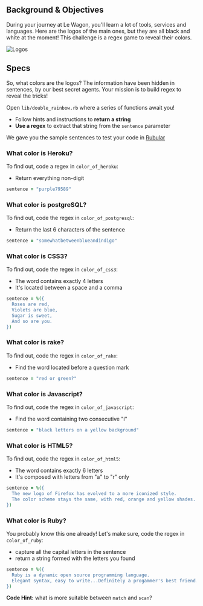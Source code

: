 ## Background & Objectives

During your journey at Le Wagon, you'll learn a lot of tools, services and languages.
Here are the logos of the main ones, but they are all black and white at the moment!
This challenge is a regex game to reveal their colors.

![Logos](https://raw.githubusercontent.com/lewagon/fullstack-images/master/ruby/double-rainbow_logos.png)



## Specs

So, what colors are the logos? The information have been hidden in sentences, by our best secret agents. Your mission is to build regex to reveal the tricks!

Open `lib/double_rainbow.rb` where a series of functions await you!

- Follow hints and instructions to **return a string**
- **Use a regex** to extract that string from the `sentence` parameter

We gave you the sample sentences to test your code in [Rubular](http://rubular.com/)


### What color is Heroku?
To find out, code a regex in `color_of_heroku`:
- Return everything non-digit

```ruby
sentence = "purple79589"
```


### What color is postgreSQL?
To find out, code the regex in `color_of_postgresql`:
- Return the last 6 characters of the sentence

```ruby
sentence = "somewhatbetweenblueandindigo"
```


### What color is CSS3?
To find out, code the regex in `color_of_css3`:
- The word contains exactly 4 letters
- It's located between a space and a comma

```ruby
sentence = %({
  Roses are red,
  Violets are blue,
  Sugar is sweet,
  And so are you.
})
```


### What color is rake?
To find out, code the regex in `color_of_rake`:
- Find the word located before a question mark

```ruby
sentence = "red or green?"
```


### What color is Javascript?
To find out, code the regex in `color_of_javascript`:
- Find the word containing two consecutive "l"

```ruby
sentence = "black letters on a yellow background"
```


### What color is HTML5?
To find out, code the regex in `color_of_html5`:
- The word contains exactly 6 letters
- It's composed with letters from "a" to "r" only

```ruby
sentence = %({
  The new logo of Firefox has evolved to a more iconized style.
  The color scheme stays the same, with red, orange and yellow shades.
})
```


### What color is Ruby?
You probably know this one already!
Let's make sure, code the regex in `color_of_ruby`:
- capture all the capital letters in the sentence
- return a string formed with the letters you found

```ruby
sentence = %({
  Ruby is a dynamic open source programming language.
  Elegant syntax, easy to write...Definitely a progammer's best friend.
})
```

**Code Hint:** what is more suitable between `match` and `scan`?
